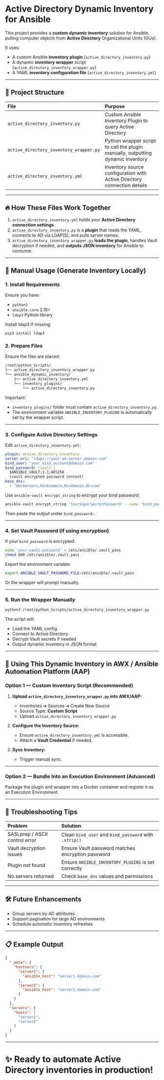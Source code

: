 # Active Directory Dynamic Inventory for Ansible

This project provides a **custom dynamic inventory** solution for Ansible, pulling computer objects from **Active Directory** Organizational Units (OUs).

It uses:
- A custom Ansible **inventory plugin** (`active_directory_inventory.py`)
- A dynamic **inventory wrapper** script (`active_directory_inventory_wrapper.py`)
- A YAML **inventory configuration file** (`active_directory_inventory.yml`)

---

## 📂 Project Structure

| File | Purpose |
|:---|:---|
| `active_directory_inventory.py` | Custom Ansible Inventory Plugin to query Active Directory |
| `active_directory_inventory_wrapper.py` | Python wrapper script to call the plugin manually, outputting dynamic inventory |
| `active_directory_inventory.yml` | Inventory source configuration with Active Directory connection details |

---

## 🔥 How These Files Work Together

1. `active_directory_inventory.yml` holds your **Active Directory connection settings**.
2. `active_directory_inventory.py` is a **plugin** that reads the YAML, connects to AD via LDAP(S), and pulls server names.
3. `active_directory_inventory_wrapper.py` **loads the plugin**, handles Vault decryption if needed, and **outputs JSON inventory** for Ansible to consume.

---

## 🚀 Manual Usage (Generate Inventory Locally)

### 1. Install Requirements

Ensure you have:
- `python3`
- `ansible-core` 2.16+
- `ldap3` Python library

Install ldap3 if missing:

```bash
pip3 install ldap3
```

### 2. Prepare Files

Ensure the files are placed:

```bash
/root/python_Scripts/
├── active_directory_inventory_wrapper.py
└── ansible_dynamic_inventory/
    ├── active_directory_inventory.yml
    └── inventory_plugins/
        └── active_directory_inventory.py
```

Important:
- `inventory_plugins/` folder must contain `active_directory_inventory.py`.
- The environment variable `ANSIBLE_INVENTORY_PLUGINS` is automatically set by the wrapper script.

---

### 3. Configure Active Directory Settings

Edit `active_directory_inventory.yml`:

```yaml
plugin: active_directory_inventory
server_uri: "ldaps://your-ad-server.domain.com"
bind_user: "your_bind_account@domain.com"
bind_password: !vault |
  $ANSIBLE_VAULT;1.1;AES256
  (vault encrypted password content)
base_dns:
  - "OU=Servers,OU=Example,DC=domain,DC=com"
```

Use `ansible-vault encrypt_string` to encrypt your bind password:

```bash
ansible-vault encrypt_string 'YourSuperSecretPassword' --name 'bind_password'
```

Then paste the output under `bind_password:`.

---

### 4. Set Vault Password (if using encryption)

If your `bind_password` is encrypted:

```bash
echo 'your-vault-password' > /etc/ansible/.vault_pass
chmod 600 /etc/ansible/.vault_pass
```

Export the environment variable:

```bash
export ANSIBLE_VAULT_PASSWORD_FILE=/etc/ansible/.vault_pass
```

Or the wrapper will prompt manually.

---

### 5. Run the Wrapper Manually

```bash
python3 /root/python_Scripts/active_directory_inventory_wrapper.py
```

The script will:
- Load the YAML config
- Connect to Active Directory
- Decrypt Vault secrets if needed
- Output dynamic inventory in JSON format

---

## 🎯 Using This Dynamic Inventory in AWX / Ansible Automation Platform (AAP)

### Option 1 — Custom Inventory Script (Recommended)

1. **Upload `active_directory_inventory_wrapper.py` into AWX/AAP:**
   - Inventories ➔ Sources ➔ Create New Source
   - Source Type: **Custom Script**
   - Upload `active_directory_inventory_wrapper.py`

2. **Configure the Inventory Source:**
   - Ensure `active_directory_inventory.yml` is accessible.
   - Attach a **Vault Credential** if needed.

3. **Sync Inventory:**
   - Trigger manual sync.

---

### Option 2 — Bundle Into an Execution Environment (Advanced)

Package the plugin and wrapper into a Docker container and register it as an Execution Environment.

---

## 🔋 Troubleshooting Tips

| Problem | Solution |
|:---|:---|
| SASLprep / ASCII control error | Clean `bind_user` and `bind_password` with `.strip()` |
| Vault decryption issues | Ensure Vault password matches encryption password |
| Plugin not found | Ensure `ANSIBLE_INVENTORY_PLUGINS` is set correctly |
| No servers returned | Check `base_dns` values and permissions |

---

## 🛠 Future Enhancements

- Group servers by AD attributes
- Support pagination for large AD environments
- Schedule automatic inventory refreshes

---

## 📋 Example Output

```json
{
  "_meta": {
    "hostvars": {
      "server1": {
        "ansible_host": "server1.domain.com"
      },
      "server2": {
        "ansible_host": "server2.domain.com"
      }
    }
  },
  "servers": {
    "hosts": [
      "server1",
      "server2"
    ]
  }
}
```

---

# ✨ Ready to automate Active Directory inventories in production!
